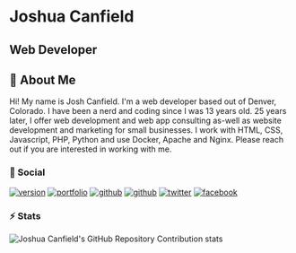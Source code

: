 # Joshua Canfield
## Web Developer

## 🚀 About Me
Hi! My name is Josh Canfield. I'm a web developer based out of Denver, Colorado. I have been a nerd and coding since I was 13 years old. 25 years later, I offer web development and web app consulting as-well as website development and marketing for small businesses. I work with HTML, CSS, Javascript, PHP, Python and use Docker, Apache and Nginx. Please reach out if you are interested in working with me.

### 🔗 Social
[![version](https://img.shields.io/static/v1?label=Version&message=v1.0&color=blue)](https://github.com/jcanfield)
[![portfolio](https://img.shields.io/static/v1?label=Portfolio&message=creativeboulder.com&color=lightgrey)](https://creativeboulder.com/)
[![github](https://img.shields.io/static/v1?label=Github&message=jcanfield&color=yellow)](https://github.com/jcanfield)
[![github](https://img.shields.io/static/v1?label=Github&message=codeclarity&color=green)](https://github.com/codeclarity)
[![twitter](https://img.shields.io/static/v1?label=Twitter&message=creativeboulder&color=blue)](https://twitter.com/creativeboulder)
[![facebook](https://img.shields.io/static/v1?label=Facebook&message=Josh%20Canfield&color=blue)](https://fb.me/jcanfieldschatz)

### ⚡ Stats
![Joshua Canfield's GitHub Repository Contribution stats](https://github-contributor-stats.vercel.app/api?username=jcanfield)
